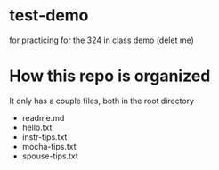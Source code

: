 # test-demo
for practicing for the 324 in class demo (delet me)

# How this repo is organized
It only has a couple files, both in the root directory
- readme.md
- hello.txt
- instr-tips.txt
- mocha-tips.txt
- spouse-tips.txt
